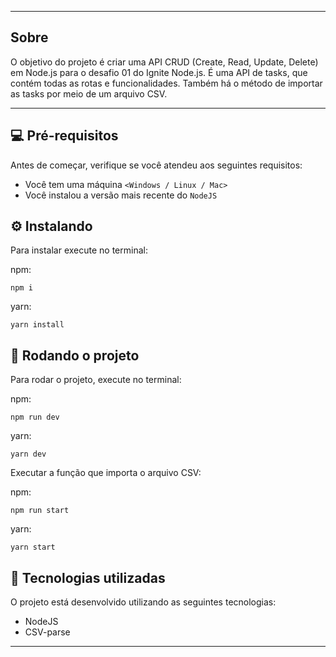
---

## Sobre 

O objetivo do projeto é criar uma API CRUD (Create, Read, Update, Delete) em Node.js para o desafio 01 do Ignite Node.js.
É uma API de tasks, que contém todas as rotas e funcionalidades.
Também há o método de importar as tasks por meio de um arquivo CSV.

--- 

## 💻 Pré-requisitos

Antes de começar, verifique se você atendeu aos seguintes requisitos:
* Você tem uma máquina `<Windows / Linux / Mac>`
* Você instalou a versão mais recente do `NodeJS`


## ⚙️ Instalando

Para instalar execute no terminal:

npm:
```
npm i
```

yarn:
```
yarn install
```

## 🚀 Rodando o projeto

Para rodar o projeto, execute no terminal:

npm:
```
npm run dev
```

yarn:
```
yarn dev
```

 Executar a função que importa o arquivo CSV:

npm:
```
npm run start
```

yarn:
```
yarn start
```



## 🚀 Tecnologias utilizadas

O projeto está desenvolvido utilizando as seguintes tecnologias:

- NodeJS
- CSV-parse
--- 



